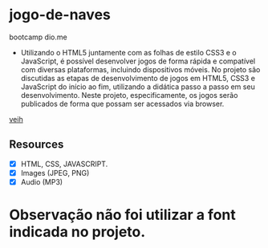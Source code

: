 # jogo-de-naves
bootcamp dio.me
- Utilizando o HTML5 juntamente com as folhas de estilo CSS3 e o JavaScript, é possível desenvolver jogos de forma rápida e compatível com diversas plataformas, incluindo dispositivos móveis. No projeto são discutidas as etapas de desenvolvimento de jogos em HTML5, CSS3 e JavaScript do início ao fim, utilizando a didática passo a passo em seu desenvolvimento. Neste projeto, especificamente, os jogos serão publicados de forma que possam ser acessados via browser.

[veih](https://github.com/veih)


## Resources

- [x] HTML, CSS, JAVASCRIPT.
- [x] Images (JPEG, PNG)
- [x] Audio (MP3)

# Observação não foi utilizar a font indicada no projeto.
